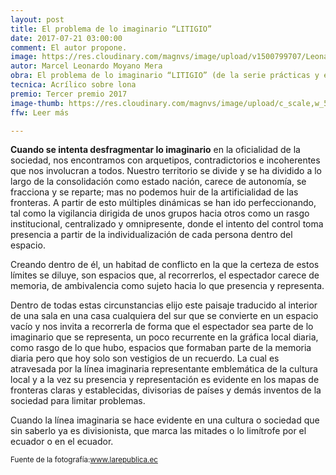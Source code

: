 ```yaml
---
layout: post
title: El problema de lo imaginario “LITIGIO”
date: 2017-07-21 03:00:00
comment: El autor propone.
image: https://res.cloudinary.com/magnvs/image/upload/v1500799707/Leonardo-Moyano-tercer-premio_qfjzmy.jpg
autor: Marcel Leonardo Moyano Mera
obra: El problema de lo imaginario “LITIGIO” (de la serie prácticas y estrategias de control)
tecnica: Acrílico sobre lona
premio: Tercer premio 2017
image-thumb: https://res.cloudinary.com/magnvs/image/upload/c_scale,w_500/v1500797779/024-el_problema_de_lo_imaginario_syfi6z.jpg
ffw: Leer más

---
```


<p><strong>Cuando se intenta desfragmentar lo imaginario</strong> en la oficialidad de la sociedad, nos encontramos con arquetipos, contradictorios e incoherentes que nos involucran a todos. Nuestro territorio se divide y se ha dividido a lo largo de la consolidación como estado nación, carece de autonomía, se fracciona y se reparte; mas no podemos huir de la artificialidad de las fronteras. A partir de esto múltiples dinámicas se han ido perfeccionando, tal como la vigilancia dirigida de unos grupos hacia otros como un rasgo institucional, centralizado y omnipresente, donde el intento del control toma presencia a partir de la individualización de cada persona dentro del espacio.</p>

Creando dentro de él, un habitad de conflicto en la que la certeza de estos límites se diluye, son espacios que, al recorrerlos, el espectador carece de memoria, de ambivalencia como sujeto hacia lo que presencia y representa.

Dentro de todas estas circunstancias elijo este paisaje traducido al interior de una sala en una casa cualquiera del sur que se convierte en un espacio vacío y nos invita a recorrerla de forma que el espectador sea parte de lo imaginario que se representa, un poco recurrente en la gráfica local diaria, como rasgo de lo que hubo, espacios que formaban parte de la memoria diaria pero que hoy solo son vestigios de un recuerdo. La cual es atravesada por la línea imaginaria representante emblemática de la cultura local y a la vez su presencia y representación es evidente en los mapas de fronteras claras y establecidas, divisorias de países y demás inventos de la sociedad para limitar problemas.

Cuando la línea imaginaria se hace evidente en una cultura o sociedad que sin saberlo ya es divisionista, que marca las mitades o lo limítrofe por el ecuador o en el ecuador.

<small>Fuente de la fotografía:<a href="http://www.larepublica.ec/blog/cultura/2017/07/20/javier-gavilanes-gana-primer-premio-salon-de-julio/">www.larepublica.ec</a></small>
